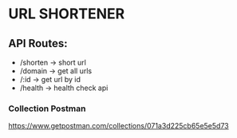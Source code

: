 # URL SHORTENER


## API Routes:

- /shorten -> short url
- /domain -> get all urls
- /:id -> get url by id
- /health -> health check api


### Collection Postman

https://www.getpostman.com/collections/071a3d225cb65e5e5d73
